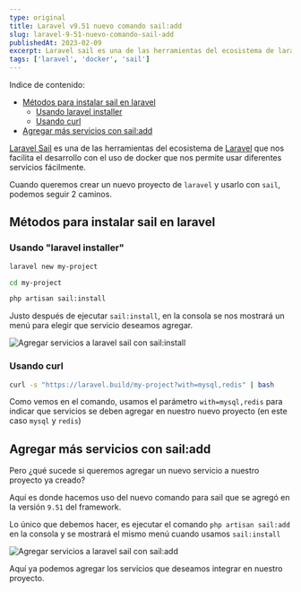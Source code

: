 ```yaml
---
type: original
title: Laravel v9.51 nuevo comando sail:add
slug: laravel-9-51-nuevo-comando-sail-add
publishedAt: 2023-02-09
excerpt: Laravel sail es una de las herramientas del ecosistema de laravel que nos facilita el desarrollo con el uso de docker que nos permite usar diferentes servicios fácilmente
tags: ['laravel', 'docker', 'sail']
---
```

<div class="indice">
Indice de contenido:

- [Métodos para instalar sail en laravel](#métodos-para-instalar-sail-en-laravel "Métodos para instalar sail en laravel")
    - [Usando laravel installer](#usando-laravel-installer "Usando laravel installer")
    - [Usando curl](#usando-curl "Usando curl")
- [Agregar más servicios con sail:add](#agregar-más-servicios-con-sailadd "Agregar más servicios con sail:add")
</div>

<a href="https://laravel.com/docs/10.x/sail" target="_blank" title="Laravel sail" rel="nofollow noopener">Laravel Sail</a> es una de las herramientas del ecosistema de <a href="https://laravel.com/" target="_blank" title="Laravel" rel="nofollow noopener">Laravel</a> que nos facilita el desarrollo con el uso de docker que nos permite usar diferentes servicios fácilmente.

Cuando queremos crear un nuevo proyecto de `laravel` y usarlo con `sail`, podemos seguir 2 caminos.

## Métodos para instalar sail en laravel

### Usando "laravel installer"

```bash title="Terminal"
laravel new my-project

cd my-project

php artisan sail:install
```

Justo después de ejecutar `sail:install`, en la consola se nos mostrará un menú para elegir que servicio deseamos agregar.

![Agregar servicios a laravel sail con sail:install](/images/laravel-sail-add/laravel-installer-sail-install.webp "Agregar servicios a laravel sail con sail:install")

### Usando curl

```bash title="Terminal"
curl -s "https://laravel.build/my-project?with=mysql,redis" | bash
```

Como vemos en el comando, usamos el parámetro `with=mysql,redis` para indicar que servicios se deben agregar en nuestro nuevo proyecto (en este caso `mysql` y `redis`)

## Agregar más servicios con sail:add

Pero ¿qué sucede si queremos agregar un nuevo servicio a nuestro proyecto ya creado?

Aquí es donde hacemos uso del nuevo comando para sail que se agregó en la  versión `9.51` del framework.

Lo único que debemos hacer, es ejecutar el comando `php artisan sail:add` en la consola y se mostrará el mismo menú cuando usamos `sail:install`

![Agregar servicios a laravel sail con sail:add](/images/laravel-sail-add/sail-add.webp "Agregar servicios a laravel sail con sail:add")

Aquí ya podemos agregar los servicios que deseamos integrar en nuestro proyecto.